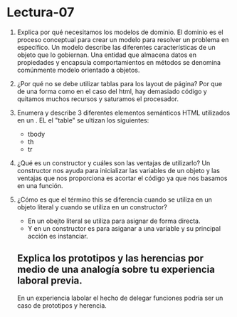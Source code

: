 # Lectura-07

1. Explica por qué necesitamos los modelos de dominio.
   El dominio es el proceso conceptual para crear un modelo para resolver un problema en específico. Un modelo describe las diferentes características de un objeto que lo gobiernan. Una entidad que almacena datos en propiedades y encapsula comportamientos en métodos se denomina comúnmente modelo orientado a objetos.

1. ¿Por qué no se debe utilizar tablas para los layout de página?
   Por que de una forma como en el caso del html, hay demasiado código y quitamos muchos recursos y saturamos el procesador.
   
3. Enumera y describe 3 diferentes elementos semánticos HTML utilizados en un <table>.
   EL el "table" se ultizan los siguientes:
   - tbody
   - th
   - tr

1. ¿Qué es un constructor y cuáles son las ventajas de utilizarlo?
   Un constructor nos ayuda para inicializar las variables de un objeto y las ventajas que nos proporciona es acortar el código ya que nos basamos en una función.
   
3. ¿Cómo es que el término this se diferencia cuando se utiliza en un objeto literal y cuando se utiliza en un constructor?
   - En un obejto literal se utiliza para asignar de forma directa.
   - Y en un constructor es para asiganar a una variable y su principal acción es instanciar. 


## Explica los prototipos y las herencias por medio de una analogía sobre tu experiencia laboral previa.
En un experiencia labolar el hecho de delegar funciones podría ser un caso de prototipos y herencia.
